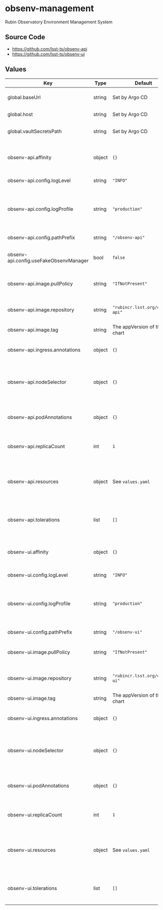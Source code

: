 # obsenv-management

Rubin Observatory Environment Management System

## Source Code

* <https://github.com/lsst-ts/obsenv-api>
* <https://github.com/lsst-ts/obsenv-ui>

## Values

| Key | Type | Default | Description |
|-----|------|---------|-------------|
| global.baseUrl | string | Set by Argo CD | Base URL for the environment |
| global.host | string | Set by Argo CD | Host name for ingress |
| global.vaultSecretsPath | string | Set by Argo CD | Base path for Vault secrets |
| obsenv-api.affinity | object | `{}` | Affinity rules for the obsenv-api deployment pod |
| obsenv-api.config.logLevel | string | `"INFO"` | Logging level |
| obsenv-api.config.logProfile | string | `"production"` | Logging profile (`production` for JSON, `development` for human-friendly) |
| obsenv-api.config.pathPrefix | string | `"/obsenv-api"` | URL path prefix |
| obsenv-api.config.useFakeObsenvManager | bool | `false` | Use fake obsenv management system |
| obsenv-api.image.pullPolicy | string | `"IfNotPresent"` | Pull policy for the obsenv-api image |
| obsenv-api.image.repository | string | `"rubincr.lsst.org/obsenv-api"` | Image to use in the obsenv-api deployment |
| obsenv-api.image.tag | string | The appVersion of the chart | Tag of image to use |
| obsenv-api.ingress.annotations | object | `{}` | Additional annotations for the ingress rule |
| obsenv-api.nodeSelector | object | `{}` | Node selection rules for the obsenv-api deployment pod |
| obsenv-api.podAnnotations | object | `{}` | Annotations for the obsenv-api deployment pod |
| obsenv-api.replicaCount | int | `1` | Number of web deployment pods to start |
| obsenv-api.resources | object | See `values.yaml` | Resource limits and requests for the obsenv-api deployment pod |
| obsenv-api.tolerations | list | `[]` | Tolerations for the obsenv-api deployment pod |
| obsenv-ui.affinity | object | `{}` | Affinity rules for the obsenv-ui deployment pod |
| obsenv-ui.config.logLevel | string | `"INFO"` | Logging level |
| obsenv-ui.config.logProfile | string | `"production"` | Logging profile (`production` for JSON, `development` for human-friendly) |
| obsenv-ui.config.pathPrefix | string | `"/obsenv-ui"` | URL path prefix |
| obsenv-ui.image.pullPolicy | string | `"IfNotPresent"` | Pull policy for the obsenv-ui image |
| obsenv-ui.image.repository | string | `"rubincr.lsst.org/obsenv-ui"` | Image to use in the obsenv-ui deployment |
| obsenv-ui.image.tag | string | The appVersion of the chart | Tag of image to use |
| obsenv-ui.ingress.annotations | object | `{}` | Additional annotations for the ingress rule |
| obsenv-ui.nodeSelector | object | `{}` | Node selection rules for the obsenv-ui deployment pod |
| obsenv-ui.podAnnotations | object | `{}` | Annotations for the obsenv-ui deployment pod |
| obsenv-ui.replicaCount | int | `1` | Number of web deployment pods to start |
| obsenv-ui.resources | object | See `values.yaml` | Resource limits and requests for the obsenv-ui deployment pod |
| obsenv-ui.tolerations | list | `[]` | Tolerations for the obsenv-ui deployment pod |
